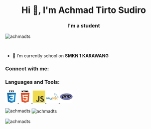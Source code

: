 <h1 align="center">Hi 👋, I'm Achmad Tirto Sudiro</h1>
<h3 align="center">I'm a student</h3>

<p align="left"> <img src="https://komarev.com/ghpvc/?username=achmadts&label=Profile%20views&color=0e75b6&style=flat" alt="achmadts" /> </p>

<p align="left"> <a href="https://twitter.com/" target="blank"><img src="https://img.shields.io/twitter/follow/?logo=twitter&style=for-the-badge" alt="" /></a> </p>

- 🔭 I’m currently school on **SMKN 1 KARAWANG**

<h3 align="left">Connect with me:</h3>
<p align="left">
</p>

<h3 align="left">Languages and Tools:</h3>
<p align="left"> <a href="https://www.w3schools.com/css/" target="_blank" rel="noreferrer"> <img src="https://raw.githubusercontent.com/devicons/devicon/master/icons/css3/css3-original-wordmark.svg" alt="css3" width="40" height="40"/> </a> <a href="https://www.w3.org/html/" target="_blank" rel="noreferrer"> <img src="https://raw.githubusercontent.com/devicons/devicon/master/icons/html5/html5-original-wordmark.svg" alt="html5" width="40" height="40"/> </a> <a href="https://developer.mozilla.org/en-US/docs/Web/JavaScript" target="_blank" rel="noreferrer"> <img src="https://raw.githubusercontent.com/devicons/devicon/master/icons/javascript/javascript-original.svg" alt="javascript" width="40" height="40"/> </a> <a href="https://www.mysql.com/" target="_blank" rel="noreferrer"> <img src="https://raw.githubusercontent.com/devicons/devicon/master/icons/mysql/mysql-original-wordmark.svg" alt="mysql" width="40" height="40"/> </a> <a href="https://www.php.net" target="_blank" rel="noreferrer"> <img src="https://raw.githubusercontent.com/devicons/devicon/master/icons/php/php-original.svg" alt="php" width="40" height="40"/> </a> </p>

<p><img align="left" src="https://github-readme-stats.vercel.app/api/top-langs?username=achmadts&show_icons=true&locale=en&layout=compact" alt="achmadts" /></p>

<p>&nbsp;<img align="center" src="https://github-readme-stats.vercel.app/api?username=achmadts&show_icons=true&locale=en" alt="achmadts" /></p>

<p><img align="center" src="https://github-readme-streak-stats.herokuapp.com/?user=achmadts&" alt="achmadts" /></p>

